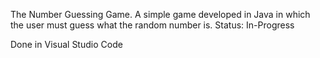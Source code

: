 The Number Guessing Game. 
A simple game developed in Java in which the user must guess what the random number is. 
Status: In-Progress

Done in Visual Studio Code 
